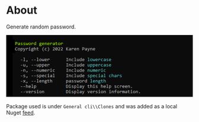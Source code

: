 ﻿# About

Generate random password. 

![Screenshot](assets/screenshot.png)

Package used is under `General cli\\Clones` and was added as a local Nuget [feed](https://docs.microsoft.com/en-us/nuget/hosting-packages/local-feeds).
